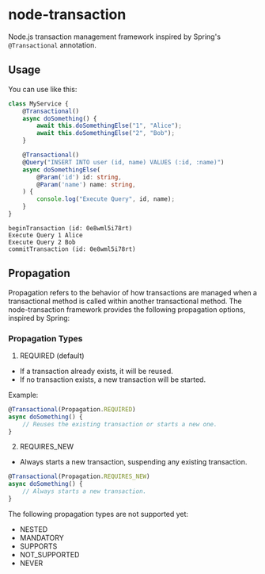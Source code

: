 # node-transaction

Node.js transaction management framework inspired by Spring's `@Transactional` annotation.

## Usage

You can use like this:

```typescript
class MyService {
    @Transactional()
    async doSomething() {
        await this.doSomethingElse("1", "Alice");
        await this.doSomethingElse("2", "Bob");
    }

    @Transactional()
    @Query("INSERT INTO user (id, name) VALUES (:id, :name)")
    async doSomethingElse(
        @Param('id') id: string,
        @Param('name') name: string,
    ) {
        console.log("Execute Query", id, name);
    }
}
```
```
beginTransaction (id: 0e8wml5i78rt)
Execute Query 1 Alice
Execute Query 2 Bob
commitTransaction (id: 0e8wml5i78rt)
```

## Propagation

Propagation refers to the behavior of how transactions are managed when a transactional method is called within another transactional method. The node-transaction framework provides the following propagation options, inspired by Spring:

### Propagation Types

1. REQUIRED (default)
- If a transaction already exists, it will be reused.
- If no transaction exists, a new transaction will be started.

Example:

```typescript
@Transactional(Propagation.REQUIRED)
async doSomething() {
    // Reuses the existing transaction or starts a new one.
}
```

2. REQUIRES_NEW
- Always starts a new transaction, suspending any existing transaction.

```typescript
@Transactional(Propagation.REQUIRES_NEW)
async doSomething() {
    // Always starts a new transaction.
}
```

The following propagation types are not supported yet:
- NESTED
- MANDATORY
- SUPPORTS
- NOT_SUPPORTED
- NEVER
